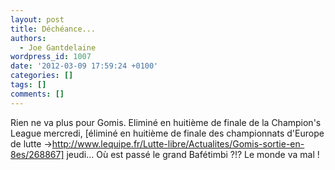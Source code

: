 ```yaml
---
layout: post
title: Déchéance...
authors:
  - Joe Gantdelaine
wordpress_id: 1007
date: '2012-03-09 17:59:24 +0100'
categories: []
tags: []
comments: []
---
```

Rien ne va plus pour Gomis. Eliminé en huitième de finale de la Champion's League mercredi, [éliminé en huitième de finale des championnats d'Europe de lutte ->http://www.lequipe.fr/Lutte-libre/Actualites/Gomis-sortie-en-8es/268867] jeudi... Où est passé le grand Bafétimbi ?!? Le monde va mal !
